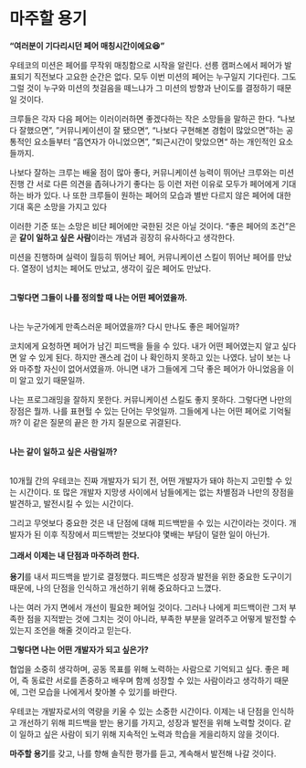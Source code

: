 # 마주할 용기

**“여러분이 기다리시던 페어 매칭시간이에요😆”**

우테코의 미션은 페어를 무작위 매칭함으로 시작을 알린다. 선릉 캠퍼스에서 페어가 발표되기 직전보다 고요한 순간은 없다. 모두 이번 미션의 페어는 누구일지 기다린다. 그도 그럴 것이 누구와 미션의 첫걸음을 떼느냐가 그 미션의 방향과 난이도를 결정하기 때문일 것이다.

크루들은 각자 다음 페어는 이러이러하면 좋겠다하는 작은 소망들을 말하곤 한다. “나보다 잘했으면”, ”커뮤니케이션이 잘 됐으면“, “나보다 구현해본 경험이 많았으면”하는 공통적인 요소들부터 “흡연자가 아니었으면”, ”퇴근시간이 맞았으면“ 하는 개인적인 요소들까지.

나보다 잘하는 크루는 배울 점이 많아 좋다, 커뮤니케이션 능력이 뛰어난 크루와는 미션 진행 간 서로 다른 의견을 좁혀나가기 좋다는 등 이런 저런 이유로 모두가 페어에게 기대하는 바가 있다. 나 또한 크루들이 원하는 페어의 모습과 별반 다르지 않은 페어에 대한 기대 혹은 소망을 가지고 있다

이러한 기준 또는 소망은 비단 페어에만 국한된 것은 아닐 것이다. “좋은 페어의 조건”은 곧 **같이 일하고 싶은 사람**이라는 개념과 굉장히 유사하다고 생각한다.

미션을 진행하며 실력이 월등히 뛰어난 페어, 커뮤니케이션 스킬이 뛰어난 페어를 만났다. 열정이 넘치는 페어도 만났고, 생각이 깊은 페어도 만났다.
<br/>
<br/>

**그렇다면 그들이 나를 정의할 때 나는 어떤 페어였을까.**
<br/>
<br/>

나는 누군가에게 만족스러운 페어였을까? 다시 만나도 좋은 페어일까?

코치에게 요청하면 페어가 남긴 피드백을 들을 수 있다. 내가 어떤 페어였는지 알고 싶다면 알 수 있게 된다. 하지만 괜스레 겁이 나 확인하지 못하고 있는 나였다. 남이 보는 나와 마주할 자신이 없어서였을까. 아니면 내가 그들에게 그닥 좋은 페어가 아니었음을 이미 알고 있기 때문일까.

나는 프로그래밍을 잘하지 못한다. 커뮤니케이션 스킬도 좋지 못하다. 그렇다면 나만의 장점은 뭘까. 나를 표현헐 수 있는 단어는 무엇일까. 그들에게 나는 어떤 페어로 기억될까? 이 같은 질문의 끝은 한 가지 질문으로 귀결된다.
<br/>
<br/>

**나는 같이 일하고 싶은 사람일까?**
<br/>
<br/>

10개월 간의 우테코는 진짜 개발자가 되기 전, 어떤 개발자가 돼야 하는지 고민할 수 있는 시간이다. 또 많은 개발자 지망생 사이에서 남들에게는 없는 차별점과 나만의 장점을 발견하고, 발전시킬 수 있는 시간이다.

그리고 무엇보다 중요한 것은 내 단점에 대해 피드백받을 수 있는 시간이라는 것이다. 개발자가 된 이후 직장에서 피드백받는 것보다야 몇배는 부담이 덜한 일이 아닌가.
<br/>
<br/>
**그래서 이제는 내 단점과 마주하려 한다.**
<br/>
<br/>
**용기**를 내서 피드백을 받기로 결정했다. 피드백은 성장과 발전을 위한 중요한 도구이기 때문에, 나의 단점을 인식하고 개선하기 위해 중요하다고 느꼈다.

나는 여러 가지 면에서 개선이 필요한 페어일 것이다. 그러나 나에게 피드백이란 그저 부족한 점을 지적받는 것에 그치는 것이 아니라, 부족한 부분을 알려주고 어떻게 발전할 수 있는지 조언을 해줄 것이라고 믿는다.

**그렇다면 나는 어떤 개발자가 되고 싶은가?**

협업을 소중히 생각하며, 공동 목표를 위해 노력하는 사람으로 기억되고 싶다. 좋은 페어, 즉 동료란 서로를 존중하고 배우며 함께 성장할 수 있는 사람이라고 생각하기 때문에, 그런 모습을 나에게서 찾아볼 수 있기를 바란다.

우테코는 개발자로서의 역량을 키울 수 있는 소중한 시간이다. 이제는 내 단점을 인식하고 개선하기 위해 피드백을 받는 용기를 가지고, 성장과 발전을 위해 노력할 것이다. 같이 일하고 싶은 사람이 되기 위해 지속적인 노력과 학습을 게을리하지 않을 것이다.

**마주할 용기**를 갖고, 나를 향해 솔직한 평가를 듣고, 계속해서 발전해 나갈 것이다.
